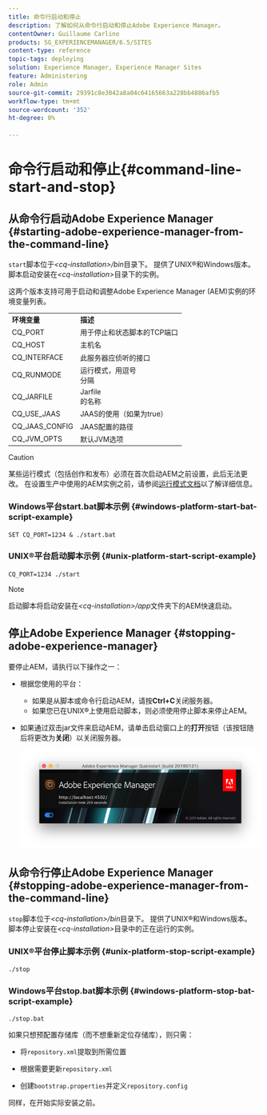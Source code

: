 ```yaml
---
title: 命令行启动和停止
description: 了解如何从命令行启动和停止Adobe Experience Manager。
contentOwner: Guillaume Carlino
products: SG_EXPERIENCEMANAGER/6.5/SITES
content-type: reference
topic-tags: deploying
solution: Experience Manager, Experience Manager Sites
feature: Administering
role: Admin
source-git-commit: 29391c8e3042a8a04c64165663a228bb4886afb5
workflow-type: tm+mt
source-wordcount: '352'
ht-degree: 0%

---
```


# 命令行启动和停止{#command-line-start-and-stop}

## 从命令行启动Adobe Experience Manager {#starting-adobe-experience-manager-from-the-command-line}

`start`脚本位于&#x200B;*&lt;cq-installation>/bin*&#x200B;目录下。 提供了UNIX®和Windows版本。 脚本启动安装在&#x200B;*&lt;cq-installation>*&#x200B;目录下的实例。

这两个版本支持可用于启动和调整Adobe Experience Manager (AEM)实例的环境变量列表。

<table>
 <tbody>
  <tr>
   <td><strong>环境变量 </strong></td>
   <td><strong>描述 </strong></td>
  </tr>
  <tr>
   <td>CQ_PORT</td>
   <td>用于停止和状态脚本的TCP端口<br /> </td>
  </tr>
  <tr>
   <td>CQ_HOST</td>
   <td>主机名<br /> </td>
  </tr>
  <tr>
   <td>CQ_INTERFACE</td>
   <td>此服务器应侦听的接口<br /> </td>
  </tr>
  <tr>
   <td>CQ_RUNMODE</td>
   <td>运行模式，用逗号<br />分隔 </td>
  </tr>
  <tr>
   <td>CQ_JARFILE</td>
   <td>Jarfile<br />的名称 </td>
  </tr>
  <tr>
   <td>CQ_USE_JAAS</td>
   <td>JAAS的使用（如果为true）<br /> </td>
  </tr>
  <tr>
   <td>CQ_JAAS_CONFIG</td>
   <td>JAAS配置的路径<br /> </td>
  </tr>
  <tr>
   <td>CQ_JVM_OPTS</td>
   <td>默认JVM选项<br /> </td>
  </tr>
 </tbody>
</table>

>[!CAUTION]
>
>某些运行模式（包括创作和发布）必须在首次启动AEM之前设置，此后无法更改。 在设置生产中使用的AEM实例之前，请参阅[运行模式文档](/help/sites-deploying/configure-runmodes.md)以了解详细信息。

### Windows平台start.bat脚本示例 {#windows-platform-start-bat-script-example}

```shell
SET CQ_PORT=1234 & ./start.bat
```

### UNIX®平台启动脚本示例 {#unix-platform-start-script-example}

```shell
CQ_PORT=1234 ./start
```

>[!NOTE]
>
>启动脚本将启动安装在&#x200B;*&lt;cq-installation>/app*&#x200B;文件夹下的AEM快速启动。

## 停止Adobe Experience Manager {#stopping-adobe-experience-manager}

要停止AEM，请执行以下操作之一：

* 根据您使用的平台：

   * 如果是从脚本或命令行启动AEM，请按&#x200B;**Ctrl+C**&#x200B;关闭服务器。
   * 如果您已在UNIX®上使用启动脚本，则必须使用停止脚本来停止AEM。

* 如果通过双击jar文件来启动AEM，请单击启动窗口上的&#x200B;**打开**&#x200B;按钮（该按钮随后将更改为&#x200B;**关闭**）以关闭服务器。

  ![chlimage_1-63](assets/chlimage_1-63.png)

## 从命令行停止Adobe Experience Manager {#stopping-adobe-experience-manager-from-the-command-line}

`stop`脚本位于&#x200B;*&lt;cq-installation>/bin*&#x200B;目录下。 提供了UNIX®和Windows版本。 脚本停止安装在&#x200B;*&lt;cq-installation>*&#x200B;目录中的正在运行的实例。

### UNIX®平台停止脚本示例 {#unix-platform-stop-script-example}

```shell
./stop
```

### Windows平台stop.bat脚本示例 {#windows-platform-stop-bat-script-example}

```shell
./stop.bat
```

如果只想预配置存储库（而不想重新定位存储库），则只需：

* 将`repository.xml`提取到所需位置

* 根据需要更新`repository.xml`

* 创建`bootstrap.properties`并定义`repository.config`

同样，在开始实际安装之前。
